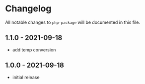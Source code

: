 # Changelog

All notable changes to `php-package` will be documented in this file.

## 1.1.0 - 2021-09-18
- add temp conversion

## 1.0.0 - 2021-09-18
- initial release

